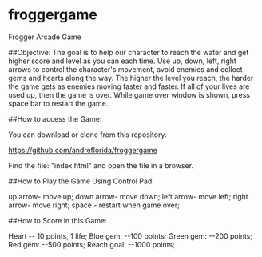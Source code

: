 # froggergame
Frogger Arcade Game


##Objective: The goal is to help our character to reach the water and get higher score and level as you can each time. Use up, down, left, right arrows to control the character's movement, avoid enemies and collect gems and hearts along the way. The higher the level you reach, the harder the game gets as enemies moving faster and faster. If all of your lives are used up, then the game is over. While game over window is shown, press space bar to restart the game.

##How to access the Game:

You can download or clone from this repository.

https://github.com/andreflorida/froggergame

Find the file: "index.html" and open the file in a browser.

##How to Play the Game Using Control Pad:

up arrow- move up;
down arrow- move down;
left arrow- move left;
right arrow- move right;
space - restart when game over;

##How to Score in this Game:

Heart -- 10 points, 1 life;
Blue gem: --100 points;
Green gem: --200 points;
Red gem: --500 points;
Reach goal: --1000 points;



